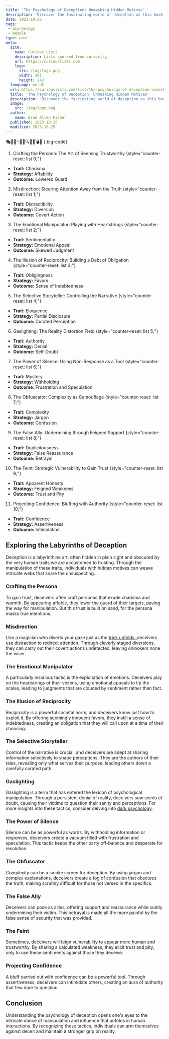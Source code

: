 ```yaml
---
title: 'The Psychology of Deception: Unmasking Hidden Motives'
description: 'Discover the fascinating world of deception as this book reveals the hidden motives that drive our actions, offering a curious exploration of human psychology.'
date: 2023-10-25
tags:
 - psychology
 - people
type: post
meta:
  site:
    name: Curious Lists
    description: Lists spurred from curiosity.
    url: https://curiouslists.com
    logo:
      src: /img/logo.png
      width: 301
      height: 242
  language: en-US
  url: https://curiouslists.com/list/the-psychology-of-deception-unmasking-hidden-motives
  title: 'The Psychology of Deception: Unmasking Hidden Motives'
  description: 'Discover the fascinating world of deception as this book reveals the hidden motives that drive our actions, offering a curious exploration of human psychology.'
  image:
    src: /img/logo.png
  author:
    name: Brad Allen Fisher
  published: 2023-10-25
  modified: 2023-10-25
---
```



🎭🕵️‍♂️🃏🤔💭🔍👥💡💣🤖 {.big-code}

1. Crafting the Persona: The Art of Seeming Trustworthy {style="counter-reset: list 0;"}
  - **Trait:** Charisma
  - **Strategy:** Affability
  - **Outcome:** Lowered Guard

2. Misdirection: Steering Attention Away from the Truth {style="counter-reset: list 1;"}
  - **Trait:** Distractibility
  - **Strategy:** Diversion
  - **Outcome:** Covert Action

3. The Emotional Manipulator: Playing with Heartstrings {style="counter-reset: list 2;"}
  - **Trait:** Sentimentality
  - **Strategy:** Emotional Appeal
  - **Outcome:** Skewed Judgment

4. The Illusion of Reciprocity: Building a Debt of Obligation {style="counter-reset: list 3;"}
  - **Trait:** Obligingness
  - **Strategy:** Favors
  - **Outcome:** Sense of Indebtedness

5. The Selective Storyteller: Controlling the Narrative {style="counter-reset: list 4;"}
  - **Trait:** Eloquence
  - **Strategy:** Partial Disclosure
  - **Outcome:** Curated Perception

6. Gaslighting: The Reality Distortion Field {style="counter-reset: list 5;"}
  - **Trait:** Authority
  - **Strategy:** Denial
  - **Outcome:** Self-Doubt

7. The Power of Silence: Using Non-Response as a Tool {style="counter-reset: list 6;"}
  - **Trait:** Mystery
  - **Strategy:** Withholding
  - **Outcome:** Frustration and Speculation

8. The Obfuscator: Complexity as Camouflage {style="counter-reset: list 7;"}
  - **Trait:** Complexity
  - **Strategy:** Jargon
  - **Outcome:** Confusion

9. The False Ally: Undermining through Feigned Support {style="counter-reset: list 8;"}
  - **Trait:** Duplicitousness
  - **Strategy:** False Reassurance
  - **Outcome:** Betrayal

10. The Feint: Strategic Vulnerability to Gain Trust {style="counter-reset: list 9;"}
  - **Trait:** Apparent Honesty
  - **Strategy:** Feigned Weakness
  - **Outcome:** Trust and Pity

11. Projecting Confidence: Bluffing with Authority {style="counter-reset: list 10;"}
  - **Trait:** Confidence
  - **Strategy:** Assertiveness
  - **Outcome:** Intimidation

## Exploring the Labyrinths of Deception

Deception is a labyrinthine art, often hidden in plain sight and obscured by the very human traits we are accustomed to trusting. Through the manipulation of these traits, individuals with hidden motives can weave intricate webs that snare the unsuspecting.

### Crafting the Persona

To gain trust, deceivers often craft personas that exude charisma and warmth. By appearing affable, they lower the guard of their targets, paving the way for manipulation. But this trust is built on sand, for the persona masks true intentions.

### Misdirection

Like a magician who diverts your gaze just as the [trick   unfolds,  ](https://curiouslists.com/list/invisible-strings-the-power-of-unseen-psychological-forces)deceivers use distraction to redirect attention. Through cleverly staged diversions, they can carry out their covert actions undetected, leaving onlookers none the wiser.

### The Emotional Manipulator

A particularly insidious tactic is the exploitation of emotions. Deceivers play on the heartstrings of their victims, using emotional appeals to tip the scales, leading to judgments that are clouded by sentiment rather than fact.

### The Illusion of Reciprocity

Reciprocity is a powerful societal norm, and deceivers know just how to exploit it. By offering seemingly innocent favors, they instill a sense of indebtedness, creating an obligation that they will call upon at a time of their choosing.

### The Selective Storyteller

Control of the narrative is crucial, and deceivers are adept at sharing information selectively to shape perceptions. They are the authors of their tales, revealing only what serves their purpose, leading others down a carefully curated path.

### Gaslighting

Gaslighting is a term that has entered the lexicon of psychological manipulation. Through a persistent denial of reality, deceivers sow seeds of doubt, causing their victims to question their sanity and perceptions. For more insights into these tactics, consider delving into [dark psychology](https://curiouslists.com/list/10-unseen-signals-of-dark-psychology-tactics).

### The Power of Silence

Silence can be as powerful as words. By withholding information or responses, deceivers create a vacuum filled with frustration and speculation. This tactic keeps the other party off-balance and desperate for resolution.

### The Obfuscator

Complexity can be a smoke screen for deception. By using jargon and complex explanations, deceivers create a fog of confusion that obscures the truth, making scrutiny difficult for those not versed in the specifics.

### The False Ally

Deceivers can pose as allies, offering support and reassurance while subtly undermining their victim. This betrayal is made all the more painful by the false sense of security that was provided.

### The Feint

Sometimes, deceivers will feign vulnerability to appear more human and trustworthy. By sharing a calculated weakness, they elicit trust and pity, only to use these sentiments against those they deceive.

### Projecting Confidence

A bluff carried out with confidence can be a powerful tool. Through assertiveness, deceivers can intimidate others, creating an aura of authority that few dare to question.

## Conclusion

Understanding the psychology of deception opens one's eyes to the intricate dance of manipulation and influence that unfolds in human interactions. By recognizing these tactics, individuals can arm themselves against deceit and maintain a stronger grip on reality.